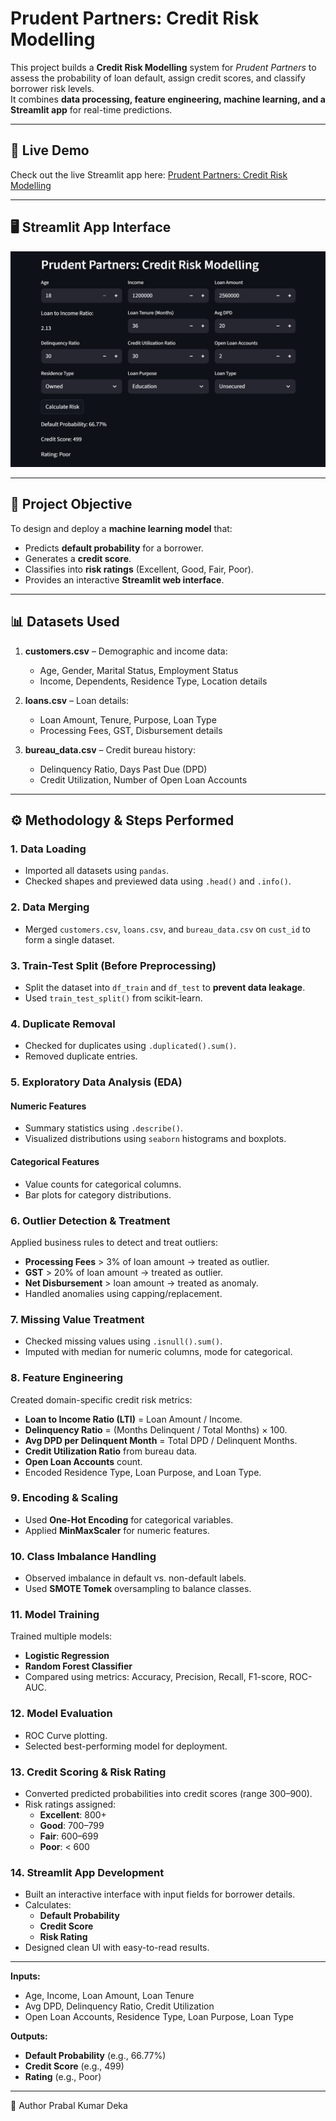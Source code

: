 # Prudent Partners: Credit Risk Modelling

This project builds a **Credit Risk Modelling** system for *Prudent Partners* to assess the probability of loan default, assign credit scores, and classify borrower risk levels.  
It combines **data processing, feature engineering, machine learning, and a Streamlit app** for real-time predictions.

---

## 📸 Live Demo

Check out the live Streamlit app here: [Prudent Partners: Credit Risk Modelling](https://credit-risk-model-ml-project-02.streamlit.app/)

---

## 🖥️ Streamlit App Interface

![App Screenshot](https://github.com/prabalpkd/Credit-Risk-Model-ML-Project/blob/main/Real-Time-Prediction-Interface.png)

---

## 📌 Project Objective
To design and deploy a **machine learning model** that:
- Predicts **default probability** for a borrower.
- Generates a **credit score**.
- Classifies into **risk ratings** (Excellent, Good, Fair, Poor).
- Provides an interactive **Streamlit web interface**.

---

## 📊 Datasets Used

1. **customers.csv** – Demographic and income data:
   - Age, Gender, Marital Status, Employment Status
   - Income, Dependents, Residence Type, Location details

2. **loans.csv** – Loan details:
   - Loan Amount, Tenure, Purpose, Loan Type
   - Processing Fees, GST, Disbursement details

3. **bureau_data.csv** – Credit bureau history:
   - Delinquency Ratio, Days Past Due (DPD)
   - Credit Utilization, Number of Open Loan Accounts

---

## ⚙️ Methodology & Steps Performed

### **1. Data Loading**
- Imported all datasets using `pandas`.
- Checked shapes and previewed data using `.head()` and `.info()`.

### **2. Data Merging**
- Merged `customers.csv`, `loans.csv`, and `bureau_data.csv` on `cust_id` to form a single dataset.

### **3. Train-Test Split (Before Preprocessing)**
- Split the dataset into `df_train` and `df_test` to **prevent data leakage**.
- Used `train_test_split()` from scikit-learn.

### **4. Duplicate Removal**
- Checked for duplicates using `.duplicated().sum()`.
- Removed duplicate entries.

### **5. Exploratory Data Analysis (EDA)**
#### **Numeric Features**
- Summary statistics using `.describe()`.
- Visualized distributions using `seaborn` histograms and boxplots.

#### **Categorical Features**
- Value counts for categorical columns.
- Bar plots for category distributions.

### **6. Outlier Detection & Treatment**
Applied business rules to detect and treat outliers:
- **Processing Fees** > 3% of loan amount → treated as outlier.
- **GST** > 20% of loan amount → treated as outlier.
- **Net Disbursement** > loan amount → treated as anomaly.
- Handled anomalies using capping/replacement.

### **7. Missing Value Treatment**
- Checked missing values using `.isnull().sum()`.
- Imputed with median for numeric columns, mode for categorical.

### **8. Feature Engineering**
Created domain-specific credit risk metrics:
- **Loan to Income Ratio (LTI)** = Loan Amount / Income.
- **Delinquency Ratio** = (Months Delinquent / Total Months) × 100.
- **Avg DPD per Delinquent Month** = Total DPD / Delinquent Months.
- **Credit Utilization Ratio** from bureau data.
- **Open Loan Accounts** count.
- Encoded Residence Type, Loan Purpose, and Loan Type.

### **9. Encoding & Scaling**
- Used **One-Hot Encoding** for categorical variables.
- Applied **MinMaxScaler** for numeric features.

### **10. Class Imbalance Handling**
- Observed imbalance in default vs. non-default labels.
- Used **SMOTE Tomek** oversampling to balance classes.

### **11. Model Training**
Trained multiple models:
- **Logistic Regression**
- **Random Forest Classifier**
- Compared using metrics: Accuracy, Precision, Recall, F1-score, ROC-AUC.

### **12. Model Evaluation**
- ROC Curve plotting.
- Selected best-performing model for deployment.

### **13. Credit Scoring & Risk Rating**
- Converted predicted probabilities into credit scores (range 300–900).
- Risk ratings assigned:
  - **Excellent**: 800+
  - **Good**: 700–799
  - **Fair**: 600–699
  - **Poor**: < 600

### **14. Streamlit App Development**
- Built an interactive interface with input fields for borrower details.
- Calculates:
  - **Default Probability**
  - **Credit Score**
  - **Risk Rating**
- Designed clean UI with easy-to-read results.

---

**Inputs:**
- Age, Income, Loan Amount, Loan Tenure
- Avg DPD, Delinquency Ratio, Credit Utilization
- Open Loan Accounts, Residence Type, Loan Purpose, Loan Type

**Outputs:**
- **Default Probability** (e.g., 66.77%)
- **Credit Score** (e.g., 499)
- **Rating** (e.g., Poor)

---

👤 Author
Prabal Kumar Deka
